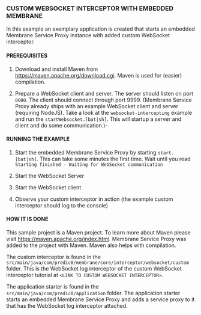 ### CUSTOM WEBSOCKET INTERCEPTOR WITH EMBEDDED MEMBRANE

In this example an exemplary application is created that starts an embedded Membrane Service Proxy instance with added
custom WebSocket interceptor.


#### PREREQUISITES

1. Download and install Maven from https://maven.apache.org/download.cgi. Maven is used for (easier) compilation.
   
2. Prepare a WebSocket client and server. The server should listen on port `8080`. The client should connect through port 9999.
   (Membrane Service Proxy already ships with an example WebSocket client and server (requiring NodeJS). Take a look at
   the `websocket-intercepting` example and run the `startWebsocket.[bat|sh]`. This will startup a server and client and
   do some communication.)-

   
#### RUNNING THE EXAMPLE

1. Start the embedded Membrane Service Proxy by starting `start.[bat|sh]`. This can take some minutes the first time. Wait
   until you read `Starting finished - Waiting for WebSocket communication`
   
2. Start the WebSocket Server
   
3. Start the WebSocket client
   
4. Observe your custom interceptor in action (the example custom interceptor should log to the console)


#### HOW IT IS DONE

This sample project is a Maven project. To learn more about Maven please visit https://maven.apache.org/index.html.
Membrane Service Proxy was added to the project with Maven. Maven also helps with compilation.

The custom interceptor is found in the `src/main/java/com/predic8/membrane/core/interceptor/websocket/custom` folder. This
is the WebSocket log interceptor of the custom WebSocket interceptor tutorial at `<LINK TO CUSTOM WEBSOCKET INTERCEPTOR>`.

The application starter is found in the `src/main/java/com/predic8/application` folder. The application starter starts an
embedded Membrane Service Proxy and adds a service proxy to it that has the WebSocket log interceptor attached.
